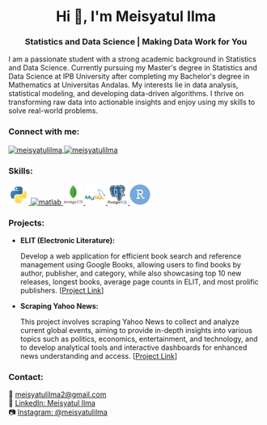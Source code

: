<h1 align="center">Hi 👋, I'm Meisyatul Ilma</h1>
<h3 align="center">Statistics and Data Science | Making Data Work for You</h3>

<p align="left">I am a passionate student with a strong academic background in Statistics and Data Science. Currently pursuing my Master's degree in Statistics and Data Science at IPB University after completing my Bachelor's degree in Mathematics at Universitas Andalas. My interests lie in data analysis, statistical modeling, and developing data-driven algorithms. I thrive on transforming raw data into actionable insights and enjoy using my skills to solve real-world problems.</p>

<h3 align="left">Connect with me:</h3>
<p align="left">
<a href="https://www.linkedin.com/in/meisyatul-ilma" target="blank">
  <img align="center" src="https://raw.githubusercontent.com/rahuldkjain/github-profile-readme-generator/master/src/images/icons/Social/linked-in-alt.svg" alt="meisyatulilma" height="30" width="40" />
</a>
<a href="https://instagram.com/meisyatulilma" target="blank">
  <img align="center" src="https://raw.githubusercontent.com/rahuldkjain/github-profile-readme-generator/master/src/images/icons/Social/instagram.svg" alt="meisyatulilma" height="30" width="40" />
</a>
</p>

<h3 align="left">Skills:</h3>
<p align="left">
  <a href="https://www.python.org" target="_blank" rel="noreferrer">
    <img src="https://raw.githubusercontent.com/devicons/devicon/master/icons/python/python-original.svg" alt="python" width="40" height="40"/> 
  </a>
  <a href="https://www.mathworks.com/" target="_blank" rel="noreferrer">
    <img src="https://upload.wikimedia.org/wikipedia/commons/2/21/Matlab_Logo.png" alt="matlab" width="40" height="40"/> 
  </a>
  <a href="https://www.mongodb.com/" target="_blank" rel="noreferrer">
    <img src="https://raw.githubusercontent.com/devicons/devicon/master/icons/mongodb/mongodb-original-wordmark.svg" alt="mongodb" width="40" height="40"/>
  </a>
  <a href="https://www.mysql.com/" target="_blank" rel="noreferrer">
    <img src="https://raw.githubusercontent.com/devicons/devicon/master/icons/mysql/mysql-original-wordmark.svg" alt="mysql" width="40" height="40"/> 
  </a>
  <a href="https://www.postgresql.org" target="_blank" rel="noreferrer">
    <img src="https://raw.githubusercontent.com/devicons/devicon/master/icons/postgresql/postgresql-original-wordmark.svg" alt="postgresql" width="40" height="40"/> 
  </a>
  <a href="https://www.rstudio.com/" target="_blank" rel="noreferrer">
    <img src="https://raw.githubusercontent.com/devicons/devicon/master/icons/rstudio/rstudio-original.svg" alt="rstudio" width="40" height="40"/>
  </a>
</p>

<h3 align="left">Projects:</h3>
<p align="left">
  <ul>
    <li>
      <b>ELIT (Electronic Literature):</b>
      <p>Develop a web application for efficient book search and reference management using Google Books, allowing users to find books by author, publisher, and category, while also showcasing top 10 new releases, longest books, average page counts in ELIT, and most prolific publishers. [<a href="https://github.com/smutiah48/Project_MDS6">Project Link</a>]</p>
    </li>
    <li>
      <b>Scraping Yahoo News:</b>
      <p>This project involves scraping Yahoo News to collect and analyze current global events, aiming to provide in-depth insights into various topics such as politics, economics, entertainment, and technology, and to develop analytical tools and interactive dashboards for enhanced news understanding and access. [<a href="https://github.com/meisyatulilma/ScrappingMeisya">Project Link</a>]</p>
    </li>
  </ul>
</p>

<h3 align="left">Contact:</h3>
<p align="left">
  📧 <a href="mailto:meisyatulilma2@gmail.com">meisyatulilma2@gmail.com</a><br>
  💼 <a href="https://www.linkedin.com/in/meisyatul-ilma">LinkedIn: Meisyatul Ilma</a><br>
  📷 <a href="https://instagram.com/meisyatulilma">Instagram: @meisyatulilma</a>
</p>
